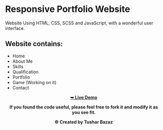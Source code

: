 # Responsive Portfolio Website

Website Using HTML, CSS, SCSS and JavaScript, with a wonderful user interface.

## Website contains:

- Home
- About Me
- Skills
- Qualification
- Portfolio
- Game (Working on it)
- Contact

<div align="center">
<a href="https://tusharbazaz.github.io/portfolio_tushar/"><strong>➥ Live Demo</strong></a>

<p align="center"><b>If you found the code useful, please feel free to fork it and modify it as you see fit.</p? <br>
</div>

<p align="center"><b>© Created by Tushar Bazaz</b></p?

